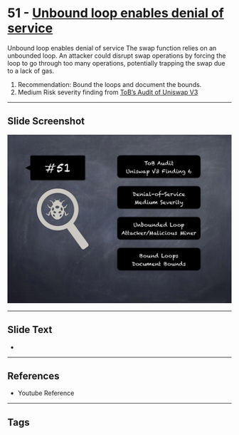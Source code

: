 
# 51 - [Unbound loop enables denial of service](./Unbound%20loop%20enables%20denial%20of%20service.md)

Unbound loop enables denial of service The swap function relies on an unbounded loop. An attacker could disrupt swap operations by forcing the loop to go through too many operations, potentially trapping the swap due to a lack of gas.


1. Recommendation: Bound the loops and document the bounds.
2. Medium Risk severity finding from [ToB’s Audit of Uniswap V3](https://github.com/Uniswap/uniswap-v3-core/blob/main/audits/tob/audit.pdf)


___
## Slide Screenshot
![051.png](../../images/7.%20Audit%20Findings%20101/051.png)
___
## Slide Text
- 
___
## References
- Youtube Reference
___
## Tags

